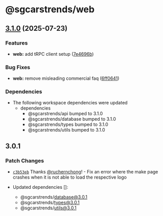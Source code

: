 # @sgcarstrends/web

## [3.1.0](https://github.com/sgcarstrends/sgcarstrends/compare/web-v3.0.1...web-v3.1.0) (2025-07-23)


### Features

* **web:** add tRPC client setup ([7e4696b](https://github.com/sgcarstrends/sgcarstrends/commit/7e4696bdf74e59dcc58a70f1e5389a51c60b496c))


### Bug Fixes

* **web:** remove misleading commercial faq ([6ff0641](https://github.com/sgcarstrends/sgcarstrends/commit/6ff06417d4d54da43cb4ae6123769688532cd653))


### Dependencies

* The following workspace dependencies were updated
  * dependencies
    * @sgcarstrends/api bumped to 3.1.0
    * @sgcarstrends/database bumped to 3.1.0
    * @sgcarstrends/types bumped to 3.1.0
    * @sgcarstrends/utils bumped to 3.1.0

## 3.0.1

### Patch Changes

- [`c3b53eb`](https://github.com/sgcarstrends/sgcarstrends/commit/c3b53ebcdacddca421af6cbb8bd2c87263f50730) Thanks [@ruchernchong](https://github.com/ruchernchong)! - Fix an error where the make page crashes when it is not able to load the respective logo

- Updated dependencies []:
  - @sgcarstrends/database@3.0.1
  - @sgcarstrends/types@3.0.1
  - @sgcarstrends/utils@3.0.1

